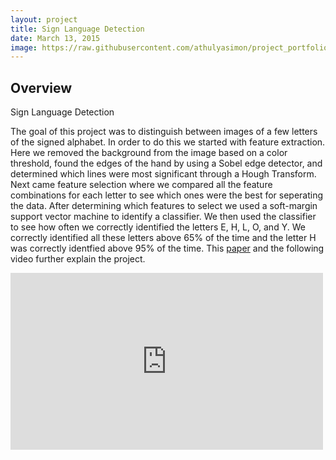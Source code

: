 ```yaml
---
layout: project
title: Sign Language Detection
date: March 13, 2015
image: https://raw.githubusercontent.com/athulyasimon/project_portfolio/gh-pages/public/images/sign_language.jpg
---
```


## Overview
Sign Language Detection

The goal of this project was to distinguish between images of a few letters of the signed alphabet. In order to do this we started with feature extraction. Here we removed the background from the image based on a color threshold, found the edges of the hand by using a Sobel edge detector, and determined which lines were most significant through a Hough Transform. Next came feature selection where we compared all the feature combinations for each letter to see which ones were the best for seperating the data. After determining which features to select we used a soft-margin support vector machine to identify a classifier. We then used the classifier to see how often we correctly identified the letters E, H, L, O, and Y. We correctly identified all these letters above 65% of the time and the letter H was correctly identfied above 95% of the time. This [paper](https://raw.githubusercontent.com/athulyasimon/project_portfolio/gh-pages/public/papers/SignLanguageRecognition) and the following video further explain the project. 

<iframe src="https://www.youtube.com/watch?v=a2peO_Kktho" width="500" height="283" frameborder="0" webkitallowfullscreen mozallowfullscreen allowfullscreen></iframe>

